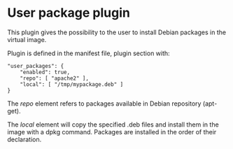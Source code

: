 # User package plugin

This plugin gives the possibility to the user to install Debian packages in the virtual image.

Plugin is defined in the manifest file, plugin section with:

    "user_packages": {
        "enabled": true,
        "repo": [ "apache2" ],
        "local": [ "/tmp/mypackage.deb" ]
    }

The *repo* element refers to packages available in Debian repository (apt-get).

The *local* element will copy the specified .deb files and install them in the image with a dpkg command. Packages are installed in the order of their declaration.

